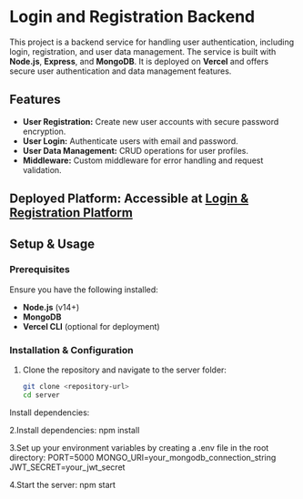 # Login and Registration Backend

This project is a backend service for handling user authentication, including login, registration, and user data management. The service is built with **Node.js**, **Express**, and **MongoDB**. It is deployed on **Vercel** and offers secure user authentication and data management features.

## Features

- **User Registration:** Create new user accounts with secure password encryption.
- **User Login:** Authenticate users with email and password.
- **User Data Management:** CRUD operations for user profiles.
- **Middleware:** Custom middleware for error handling and request validation.
  
## Deployed Platform: Accessible at [Login & Registration Platform](https://test-login-bice.vercel.app/)

## Setup & Usage

### Prerequisites
Ensure you have the following installed:
- **Node.js** (v14+)
- **MongoDB**
- **Vercel CLI** (optional for deployment)

### Installation & Configuration

1. Clone the repository and navigate to the server folder:
   ```bash
   git clone <repository-url>
   cd server
  Install dependencies:

2.Install dependencies:
  npm install

3.Set up your environment variables by creating a .env file in the root directory:
  PORT=5000
  MONGO_URI=your_mongodb_connection_string
  JWT_SECRET=your_jwt_secret
  
4.Start the server:
  npm start
